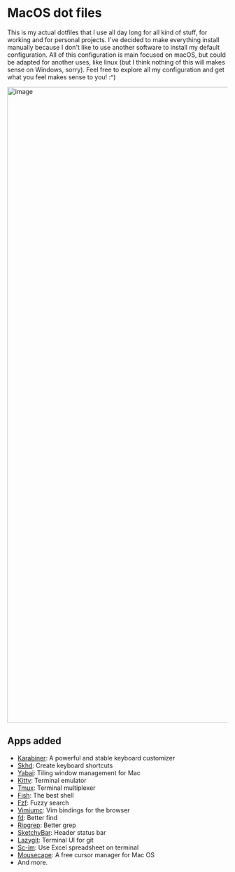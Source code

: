 # MacOS dot files

This is my actual dotfiles that I use all day long for all kind of stuff, for working and for personal projects. I've decided to make everything install manually because I don't like to use another software to install my default configuration. All of this configuration is main focused on macOS, but could be adapted for another uses, like linux (but I think nothing of this will makes sense on Windows, sorry). Feel free to explore all my configuration and get what you feel makes sense to you! :^)

<img width="1450" alt="image" src="gruvboxKing.png">

## Apps added

- [Karabiner](https://karabiner-elements.pqrs.org/): A powerful and stable keyboard customizer
- [Skhd](https://github.com/koekeishiya/skhd): Create keyboard shortcuts
- [Yabai](https://github.com/koekeishiya/yabai): Tiling window management for Mac
- [Kitty](https://sw.kovidgoyal.net/kitty/): Terminal emulator
- [Tmux](https://github.com/tmux/tmux/): Terminal multiplexer
- [Fish](https://fishshell.com/): The best shell
- [Fzf](https://github.com/junegunn/fzf/): Fuzzy search
- [Vimiumc](https://chrome.google.com/webstore/detail/vimium-c-all-by-keyboard/hfjbmagddngcpeloejdejnfgbamkjaeg?hl=en): Vim bindings for the browser
- [fd](https://github.com/sharkdp/fd): Better find
- [Ripgrep](https://github.com/BurntSushi/ripgrep/): Better grep
- [SketchyBar](https://github.com/FelixKratz/SketchyBar): Header status bar
- [Lazygit](https://github.com/jesseduffield/lazygit): Terminal UI for git
- [Sc-im](https://github.com/andmarti1424/sc-im): Use Excel spreadsheet on terminal
- [Mousecape](https://github.com/alexzielenski/Mousecape): A free cursor manager for Mac OS
- And more.
